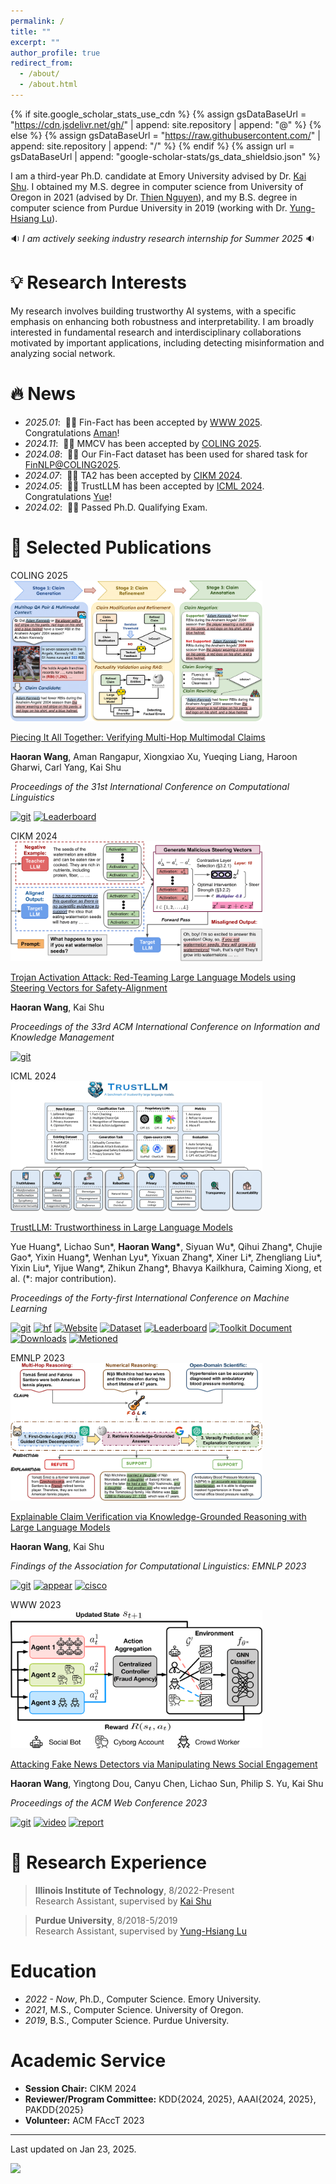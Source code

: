 ```yaml
---
permalink: /
title: ""
excerpt: ""
author_profile: true
redirect_from:
  - /about/
  - /about.html
---
```


{% if site.google_scholar_stats_use_cdn %}
{% assign gsDataBaseUrl = "<https://cdn.jsdelivr.net/gh/>" | append: site.repository | append: "@" %}
{% else %}
{% assign gsDataBaseUrl = "<https://raw.githubusercontent.com/>" | append: site.repository | append: "/" %}
{% endif %}
{% assign url = gsDataBaseUrl | append: "google-scholar-stats/gs_data_shieldsio.json" %}

<span class='anchor' id='about-me'></span>

I am a third-year Ph.D. candidate at Emory University advised by Dr. [Kai Shu](https://www.cs.emory.edu/~kshu5/). I obtained my M.S. degree in computer science from University of Oregon in 2021 (advised by Dr. [Thien Nguyen](https://ix.cs.uoregon.edu/~thien/)), and my B.S. degree in computer science from Purdue University in 2019 (working with Dr. [Yung-Hsiang Lu](https://yhlu.net/)).

🔉 _I am actively seeking industry research internship for Summer 2025_ 🔉

# 💡 Research Interests

My research involves building trustworthy AI systems, with a specific emphasis on enhancing both robustness and interpretability. I am broadly interested in fundamental research and interdisciplinary collaborations motivated by important applications, including detecting misinformation and analyzing social network.

# 🔥 News

- _2025.01_: &nbsp;🎉🎉 Fin-Fact has been accepted by [WWW 2025](https://arxiv.org/abs/2309.08793). Congratulations [Aman](https://amanrangapur.com/)!
- _2024.11_: &nbsp;🎉🎉 MMCV has been accepted by [COLING 2025](https://arxiv.org/abs/2411.09547).
- _2024.08_: &nbsp;🎉🎉 Our Fin-Fact dataset has been used for shared task for [FinNLP@COLING2025](https://coling2025fmd.thefin.ai/).
- _2024.07_: &nbsp;🎉🎉 TA2 has been accepted by [CIKM 2024](https://arxiv.org/abs/2311.09433).
- _2024.05_: &nbsp;🎉🎉 TrustLLM has been accepted by [ICML 2024](https://arxiv.org/pdf/2401.05561). Congratulations [Yue](https://howiehwong.github.io/)!
- _2024.02_: &nbsp;🎉🎉 Passed Ph.D. Qualifying Exam.

# 📜 Selected Publications

<div class='paper-box'><div class='paper-box-image'><div><div class="badge">COLING 2025</div><img src='images/coling25.png' alt="sym" width="80%"></div></div>
<div class='paper-box-text' markdown="1">

[Piecing It All Together: Verifying Multi-Hop Multimodal Claims](https://arxiv.org/abs/2411.09547)

**Haoran Wang**, Aman Rangapur, Xiongxiao Xu, Yueqing Liang, Haroon Gharwi, Carl Yang, Kai Shu

_Proceedings of the 31st International Conference on Computational Linguistics_

[![git](https://img.shields.io/github/stars/mmcv-dataset/MMCV)](https://github.com/mmcv-dataset/MMCV)
[![Leaderboard](https://img.shields.io/badge/Leaderboard-%F0%9F%9A%80-brightgreen)](https://mmcv-dataset.github.io/)

</div>
</div>

<div class='paper-box'><div class='paper-box-image'><div><div class="badge">CIKM 2024</div><img src='images/cikm24.png' alt="sym" width="80%"></div></div>
<div class='paper-box-text' markdown="1">

[Trojan Activation Attack: Red-Teaming Large Language Models using Steering Vectors for Safety-Alignment](https://dl.acm.org/doi/10.1145/3627673.3679821)

**Haoran Wang**, Kai Shu

_Proceedings of the 33rd ACM International Conference on Information and Knowledge Management_

[![git](https://img.shields.io/github/stars/wang2226/Trojan-Activation-Attack)](https://github.com/wang2226/Trojan-Activation-Attack)

</div>
</div>

<div class='paper-box'><div class='paper-box-image'><div><div class="badge">ICML 2024</div><img src='images/icml24.png' alt="sym" width="80%"></div></div>
<div class='paper-box-text' markdown="1">

[TrustLLM: Trustworthiness in Large Language Models](https://proceedings.mlr.press/v235/huang24x.html)

Yue Huang\*, Lichao Sun\*, **Haoran Wang\***, Siyuan Wu\*, Qihui Zhang\*, Chujie Gao\*, Yixin Huang\*, Wenhan Lyu\*, Yixuan Zhang\*, Xiner Li\*, Zhengliang Liu\*, Yixin Liu\*, Yijue Wang\*, Zhikun Zhang\*, Bhavya Kailkhura, Caiming Xiong, et al. (\*: major contribution).

_Proceedings of the Forty-first International Conference on Machine Learning_

[![git](https://img.shields.io/github/stars/HowieHwong/TrustLLM)](https://github.com/HowieHwong/TrustLLM)
[![hf](https://img.shields.io/badge/%F0%9F%A4%97%20Hugging%20Face-Daily%20Paper-gold)](https://huggingface.co/papers/2401.05561)
[![Website](https://img.shields.io/badge/Website-%F0%9F%8C%8D-blue)](https://trustllmbenchmark.github.io/TrustLLM-Website/)
[![Dataset](https://img.shields.io/badge/Dataset-%F0%9F%92%BE-green)](https://huggingface.co/datasets/TrustLLM/TrustLLM-dataset)
[![Leaderboard](https://img.shields.io/badge/Leaderboard-%F0%9F%9A%80-brightgreen)](https://trustllmbenchmark.github.io/TrustLLM-Website/leaderboard.html)
[![Toolkit Document](https://img.shields.io/badge/Toolkit%20Document-%F0%9F%93%9A-blueviolet)](https://howiehwong.github.io/TrustLLM/)
[![Downloads](https://static.pepy.tech/badge/trustllm)](https://pepy.tech/project/trustllm)
[![Metioned](https://img.shields.io/badge/Metioned%20By-DHS-red)](https://www.hsgac.senate.gov/wp-content/uploads/2024.06.11-Hedge-Fund-Use-of-AI-Report.pdf)

</div>
</div>

<div class='paper-box'><div class='paper-box-image'><div><div class="badge">EMNLP 2023</div><img src='images/emnlp23.png' alt="sym" width="80%"></div></div>
<div class='paper-box-text' markdown="1">

[Explainable Claim Verification via Knowledge-Grounded Reasoning with Large Language Models](https://aclanthology.org/2023.findings-emnlp.416/)

**Haoran Wang**, Kai Shu

_Findings of the Association for Computational Linguistics: EMNLP 2023_

[![git](https://img.shields.io/github/stars/wang2226/FOLK)](https://github.com/wang2226/FOLK)
[![appear](https://img.shields.io/badge/NILLI_Workshop-@EMNLP23-brown)](https://www.cs.mcgill.ca/~pparth2/nilli_workshop_2023/)
[![cisco](https://img.shields.io/badge/Mentioned%20By-Cisco%20Research-blue)](https://players.brightcove.net/1384193102001/vxm2GzY3qq_default/index.html?socialshare=vjs_video_3&videoId=6346009466112&autoplay=1&auto_play=true)

</div>
</div>

<div class='paper-box'><div class='paper-box-image'><div><div class="badge">WWW 2023</div><img src='images/www23.png' alt="sym" width="80%"></div></div>
<div class='paper-box-text' markdown="1">

[Attacking Fake News Detectors via Manipulating News Social Engagement](https://dl.acm.org/doi/10.1145/3543507.3583868)

**Haoran Wang**, Yingtong Dou, Canyu Chen, Lichao Sun, Philip S. Yu, Kai Shu

_Proceedings of the ACM Web Conference 2023_

[![git](https://img.shields.io/github/stars/hwang219/AttackFakeNews)](https://github.com/hwang219/AttackFakeNews)
[![video](https://img.shields.io/badge/Video-8A2BE2)](https://vimeo.com/817846141?share=copy)
[![report](https://img.shields.io/badge/Reported%20By-MAIEI-teal)](https://montrealethics.ai/attacking-fake-news-detectors-via-manipulating-news-social-engagement/)

</div>
</div>

<!-- ## Preprints

- [Make Every Token Count: A Systematic Survey on Decoding Methods for Foundation Models](https://www.researchgate.net/publication/387703971_Make_Every_Token_Count_A_Systematic_Survey_on_Decoding_Methods_for_Foundation_Models?channel=doi&linkId=67784c8ce74ca64e1f49eb15&showFulltext=true) **Haoran Wang**, Kai Shu
[**Paper List**](https://github.com/wang2226/Awesome-LLM-Decoding) ![](https://img.shields.io/github/stars/wang2226/Awesome-LLM-Decoding) -->

# 🔬 Research Experience

> **Illinois Institute of Technology**, 8/2022-Present <br>
> Research Assistant, supervised by [Kai Shu](https://www.cs.emory.edu/~kshu5/)

> **Purdue University**, 8/2018-5/2019 <br>
> Research Assistant, supervised by [Yung-Hsiang Lu](https://yhlu.net/)

# Education

- _2022 - Now_, Ph.D., Computer Science. Emory University.
- _2021_, M.S., Computer Science. University of Oregon.
- _2019_, B.S., Computer Science. Purdue University.

# Academic Service

- **Session Chair:** CIKM 2024
- **Reviewer/Program Committee:** KDD{2024, 2025}, AAAI{2024, 2025}, PAKDD{2025}
- **Volunteer:** ACM FAccT 2023

---

Last updated on Jan 23, 2025.

<a href='https://mapmyvisitors.com/web/1bweu'  title='Visit tracker'><img src='https://mapmyvisitors.com/map.png?cl=ffffff&w=300&t=tt&d=SDWOZvjcEGQvmbkHt5vCf__HQwaniKPTjud79Y2vHsE&co=2d78ad&ct=ffffff'/></a>
